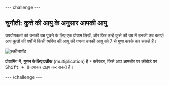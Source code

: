 \--- challenge \---

## चुनौती: कुत्ते की आयु के अनुसार आपकी आयु

उपयोगकर्ता को उनकी उम्र पूछने के लिए एक प्रोग्राम लिखें, और फिर उन्हें कुत्ते की उम्र में उनकी उम्र बताएं! आप कुत्तों की वर्षों में किसी व्यक्ति की आयु की गणना उनकी आयु को 7 से गुणा करके कर सकते हैं।

![स्क्रीनशॉट](images/me-dog-years.png)

प्रोग्रामिंग में, **गुणन के लिए प्रतीक** (multiplication) है `*` करैक्टर, जिसे आप आमतौर पर कीबोर्ड पर <kbd>Shift + 8</kbd> दबाकर टाइप कर सकते हैं।

\--- /challenge \---